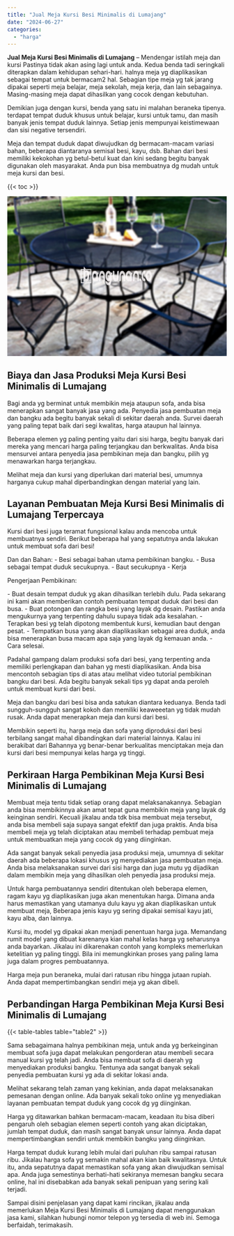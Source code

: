```yaml
---
title: "Jual Meja Kursi Besi Minimalis di Lumajang"
date: "2024-06-27"
categories: 
  - "harga"
---
```


**Jual Meja Kursi Besi Minimalis di Lumajang** – Mendengar istilah meja dan kursi Pastinya tidak akan asing lagi untuk anda. Kedua benda tadi seringkali diterapkan dalam kehidupan sehari-hari. halnya meja yg diaplikasikan sebagai tempat untuk bermacam2 hal. Sebagian tipe meja yg tak jarang dipakai seperti meja belajar, meja sekolah, meja kerja, dan lain sebagainya. Masing-masing meja dapat dihasilkan yang cocok dengan kebutuhan.

Demikian juga dengan kursi, benda yang satu ini malahan beraneka tipenya. terdapat tempat duduk khusus untuk belajar, kursi untuk tamu, dan masih banyak jenis tempat duduk lainnya. Setiap jenis mempunyai keistimewaan dan sisi negative tersendiri.

Meja dan tempat duduk dapat diwujudkan dg bermacam-macam variasi bahan, beberapa diantaranya semisal besi, kayu, dsb. Bahan dari besi memiliki kekokohan yg betul-betul kuat dan kini sedang begitu banyak digunakan oleh masyarakat. Anda pun bisa membuatnya dg mudah untuk meja kursi dan besi.

{{< toc >}}

![Jual Meja Kursi Besi Minimalis di Lumajang](/images/jual-meja-besi-murah27.png)

## Biaya dan Jasa Produksi Meja Kursi Besi Minimalis di Lumajang

Bagi anda yg berminat untuk membikin meja ataupun sofa, anda bisa menerapkan sangat banyak jasa yang ada. Penyedia jasa pembuatan meja dan bangku ada begitu banyak sekali di sekitar daerah anda. Survei daerah yang paling tepat baik dari segi kwalitas, harga ataupun hal lainnya.

Beberapa elemen yg paling penting yaitu dari sisi harga, begitu banyak dari mereka yang mencari harga paling terjangkau dan berkwalitas. Anda bisa mensurvei antara penyedia jasa pembikinan meja dan bangku, pilih yg menawarkan harga terjangkau.

Melihat meja dan kursi yang diperlukan dari material besi, umumnya harganya cukup mahal diperbandingkan dengan material yang lain.

## Layanan Pembuatan Meja Kursi Besi Minimalis di Lumajang Terpercaya

Kursi dari besi juga teramat fungsional kalau anda mencoba untuk membuatnya sendiri. Berikut beberapa hal yang sepatutnya anda lakukan untuk membuat sofa dari besi!

Dan dan Bahan: - Besi sebagai bahan utama pembikinan bangku. - Busa sebagai tempat duduk secukupnya. - Baut secukupnya - Kerja

Pengerjaan Pembikinan:

\- Buat desain tempat duduk yg akan dihasilkan terlebih dulu. Pada sekarang ini kami akan memberikan contoh pembuatan tempat duduk dari besi dan busa. - Buat potongan dan rangka besi yang layak dg desain. Pastikan anda mengukurnya yang terpenting dahulu supaya tidak ada kesalahan. - Terapkan besi yg telah dipotong membentuk kursi, kemudian baut dengan pesat. - Tempatkan busa yang akan diaplikasikan sebagai area duduk, anda bisa menerapkan busa macam apa saja yang layak dg kemauan anda. - Cara selesai.

Padahal gampang dalam produksi sofa dari besi, yang terpenting anda memiliki perlengkapan dan bahan yg mesti diaplikasikan. Anda bisa mencontoh sebagian tips di atas atau melihat video tutorial pembikinan bangku dari besi. Ada begitu banyak sekali tips yg dapat anda peroleh untuk membuat kursi dari besi.

Meja dan bangku dari besi bisa anda satukan diantara keduanya. Benda tadi sungguh-sungguh sangat kokoh dan memiliki keaweeetan yg tidak mudah rusak. Anda dapat menerapkan meja dan kursi dari besi.

Membikin seperti itu, harga meja dan sofa yang diproduksi dari besi terbilang sangat mahal dibandingkan dari material lainnya. Kalau ini berakibat dari Bahannya yg benar-benar berkualitas menciptakan meja dan kursi dari besi mempunyai kelas harga yg tinggi.

## Perkiraan Harga Pembikinan Meja Kursi Besi Minimalis di Lumajang

Membuat meja tentu tidak setiap orang dapat melaksanakannya. Sebagian anda bisa membikinnya akan amat tepat guna membikin meja yang layak dg keinginan sendiri. Kecuali jikalau anda tdk bisa membuat meja tersebut, anda bisa membeli saja supaya sangat efektif dan juga praktis. Anda bisa membeli meja yg telah diciptakan atau membeli terhadap pembuat meja untuk membuatkan meja yang cocok dg yang diinginkan.

Ada sangat banyak sekali penyedia jasa produksi meja, umumnya di sekitar daerah ada beberapa lokasi khusus yg menyediakan jasa pembuatan meja. Anda bisa melaksanakan survei dari sisi harga dan juga mutu yg dijadikan dalam membikin meja yang dihasilkan oleh penyedia jasa produksi meja.

Untuk harga pembuatannya sendiri ditentukan oleh beberapa elemen, ragam kayu yg diaplikasikan juga akan menentukan harga. Dimana anda harus memastikan yang utamanya dulu kayu yg akan diaplikasikan untuk membuat meja, Beberapa jenis kayu yg sering dipakai semisal kayu jati, kayu alba, dan lainnya.

Kursi itu, model yg dipakai akan menjadi penentuan harga juga. Memandang rumit model yang dibuat karenanya kian mahal kelas harga yg seharusnya anda bayarkan. Jikalau ini dikarenakan contoh yang kompleks memerlukan ketelitian yg paling tinggi. Bila ini memungkinkan proses yang paling lama juga dalam progres pembuatannya.

Harga meja pun beraneka, mulai dari ratusan ribu hingga jutaan rupiah. Anda dapat mempertimbangkan sendiri meja yg akan dibeli.

## Perbandingan Harga Pembikinan Meja Kursi Besi Minimalis di Lumajang

{{< table-tables table="table2" >}}

Sama sebagaimana halnya pembikinan meja, untuk anda yg berkeinginan membuat sofa juga dapat melakukan pengorderan atau membeli secara manual kursi yg telah jadi. Anda bisa membuat sofa di daerah yg menyediakan produksi bangku. Tentunya ada sangat banyak sekali penyedia pembuatan kursi yg ada di sekitar lokasi anda.

Melihat sekarang telah zaman yang kekinian, anda dapat melaksanakan pemesanan dengan online. Ada banyak sekali toko online yg menyediakan layanan pembuatan tempat duduk yang cocok dg yg diinginkan.

Harga yg ditawarkan bahkan bermacam-macam, keadaan itu bisa diberi pengaruh oleh sebagian elemen seperti contoh yang akan diciptakan, jumlah tempat duduk, dan masih sangat banyak unsur lainnya. Anda dapat mempertimbangkan sendiri untuk membikin bangku yang diinginkan.

Harga tempat duduk kurang lebih mulai dari puluhan ribu sampai ratusan ribu. Jikalau harga sofa yg semakin mahal akan kian baik kwalitasnya. Untuk itu, anda sepatutnya dapat memastikan sofa yang akan diwujudkan semisal apa. Anda juga semestinya berhati-hati sekiranya memesan bangku secara online, hal ini disebabkan ada banyak sekali penipuan yang sering kali terjadi.

Sampai disini penjelasan yang dapat kami rincikan, jikalau anda memerlukan Meja Kursi Besi Minimalis di Lumajang dapat menggunakan jasa kami, silahkan hubungi nomor telepon yg tersedia di web ini. Semoga berfaidah, terimakasih.
